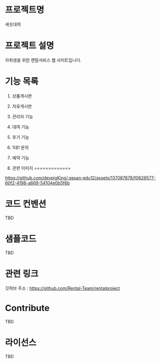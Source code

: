 프로젝트명  
=============
세숫대여


프로젝트 설명  
=============
자취생을 위한 랜탈서비스 웹 사이트입니다.


기능 목록
=============


1. 상품게시판
2. 자유게시판
3. 관리자 기능
4. 대여 기능
5. 후기 기능
6. 1대1 문의
7. 예약 기능


4. 관련 이미지
=============


https://github.com/devpigKing/.gasan-edu12/assets/137087678/f0626577-60f2-4198-a669-54104e0b5f6b


코드 컨벤션
=============

TBD

샘플코드
=============

TBD

관련 링크
=============

깃허브 주소 : https://github.com/Rental-Team/rentalproject

Contribute
=============

TBD

라이선스
=============

TBD




